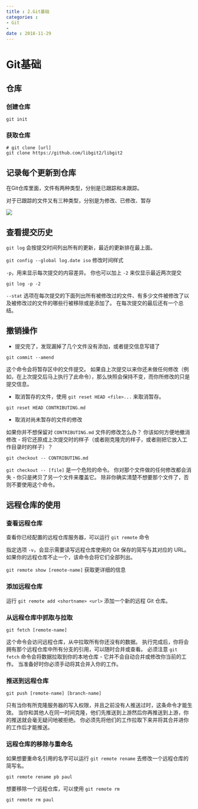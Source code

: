 ```yaml
---
title : 2.Git基础
categories : 
- Git
- 
date : 2018-11-29
---
```


# Git基础

## 仓库

### 创建仓库

```git
git init
```

### 获取仓库

```git
# git clone [url]
git clone https://github.com/libgit2/libgit2
```

## 记录每个更新到仓库

在Git仓库里面，文件有两种类型，分别是已跟踪和未跟踪。

对于已跟踪的文件又有三种类型，分别是为修改、已修改、暂存

![](https://git-scm.com/book/en/v2/images/lifecycle.png)

## 查看提交历史

`git log` 会按提交时间列出所有的更新，最近的更新排在最上面。 

`git config --global log.date iso` 修改时间样式

`-p`，用来显示每次提交的内容差异。 你也可以加上 `-2` 来仅显示最近两次提交

```console
git log -p -2
```

`--stat` 选项在每次提交的下面列出所有被修改过的文件、有多少文件被修改了以及被修改过的文件的哪些行被移除或是添加了。 在每次提交的最后还有一个总结。

## 撤销操作

- 提交完了，发现漏掉了几个文件没有添加，或者提交信息写错了

```console
git commit --amend
```

这个命令会将暂存区中的文件提交。 如果自上次提交以来你还未做任何修改（例如，在上次提交后马上执行了此命令），那么快照会保持不变，而你所修改的只是提交信息。

- 取消暂存的文件，使用 `git reset HEAD <file>...` 来取消暂存。

```console
git reset HEAD CONTRIBUTING.md
```

- 取消对尚未暂存的文件的修改

如果你并不想保留对 `CONTRIBUTING.md` 文件的修改怎么办？ 你该如何方便地撤消修改 - 将它还原成上次提交时的样子（或者刚克隆完的样子，或者刚把它放入工作目录时的样子）？

```console
git checkout -- CONTRIBUTING.md
```

 `git checkout -- [file]` 是一个危险的命令。 你对那个文件做的任何修改都会消失 - 你只是拷贝了另一个文件来覆盖它。 除非你确实清楚不想要那个文件了，否则不要使用这个命令。

## 远程仓库的使用

### 查看远程仓库

查看你已经配置的远程仓库服务器，可以运行 `git remote` 命令

指定选项 `-v`，会显示需要读写远程仓库使用的 Git 保存的简写与其对应的 URL。如果你的远程仓库不止一个，该命令会将它们全部列出。

`git remote show [remote-name]` 获取更详细的信息

### 添加远程仓库

运行 `git remote add <shortname> <url>` 添加一个新的远程 Git 仓库。

### 从远程仓库中抓取与拉取

```console
git fetch [remote-name]
```

这个命令会访问远程仓库，从中拉取所有你还没有的数据。 执行完成后，你将会拥有那个远程仓库中所有分支的引用，可以随时合并或查看。 必须注意 `git fetch` 命令会将数据拉取到你的本地仓库 - 它并不会自动合并或修改你当前的工作。 当准备好时你必须手动将其合并入你的工作。

### 推送到远程仓库

```console
git push [remote-name] [branch-name]
```

只有当你有所克隆服务器的写入权限，并且之前没有人推送过时，这条命令才能生效。 当你和其他人在同一时间克隆，他们先推送到上游然后你再推送到上游，你的推送就会毫无疑问地被拒绝。 你必须先将他们的工作拉取下来并将其合并进你的工作后才能推送。

### 远程仓库的移除与重命名

如果想要重命名引用的名字可以运行 `git remote rename` 去修改一个远程仓库的简写名。 

```console
git remote rename pb paul
```

想要移除一个远程仓库，可以使用 `git remote rm` 

```console
git remote rm paul
```

